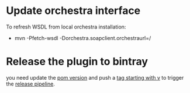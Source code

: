 # Update orchestra interface

To refresh WSDL from local orchestra installation:
   - mvn -Pfetch-wsdl -Dorchestra.soapclient.orchestraurl=<URL TO YOUR ORCHESTRA INSTANCE>/

# Release the plugin to bintray

you need update the [pom version](https://github.com/baloise/orchestra-maven-plugin/blob/master/pom.xml#L11) and push a [tag starting with v](https://github.com/baloise/orchestra-maven-plugin/releases) to trigger the [release pipeline](https://github.com/baloise/orchestra-maven-plugin/actions?query=workflow%3ARelease).
